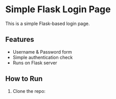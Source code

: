 # Simple Flask Login Page

This is a simple Flask-based login page.

## Features
- Username & Password form
- Simple authentication check
- Runs on Flask server

## How to Run
1. Clone the repo:
